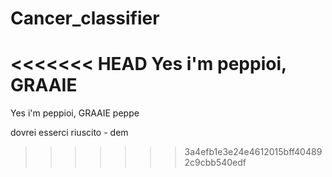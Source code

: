 # Cancer_classifier

<<<<<<< HEAD
Yes i'm peppioi, GRAAIE
=======
Yes i'm peppioi, GRAAIE peppe

dovrei esserci riuscito - dem
>>>>>>> 3a4efb1e3e24e4612015bff404892c9cbb540edf
